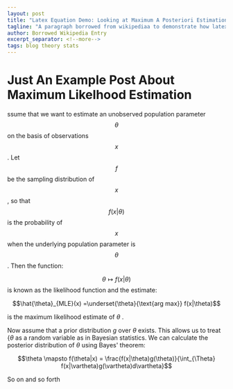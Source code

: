```yaml
---
layout: post
title: "Latex Equation Demo: Looking at Maximum A Posteriori Estimation"
tagline: "A paragraph borrowed from wikipediaa to demonstrate how latex-style equation editing works within this blog"
author: Borrowed Wikipedia Entry
excerpt_separator: <!--more-->
tags: blog theory stats
---
```

# Just An Example Post About Maximum Likelhood Estimation
ssume that we want to estimate an unobserved population parameter $$\theta$$ on the basis of observations $$x$$. Let $$f$$ be the sampling distribution of $$x$$, so that $$f(x|\theta)$$ is the probability of $$x$$ when the underlying population parameter is $$\theta$$. Then the function:
<!--more-->
$$\theta \mapsto f(x|\theta)$$ is known as the likelihood function and the estimate:

$$\hat{\theta}_{MLE}(x) =\underset{\theta}{\text{arg max}} f(x|\theta)$$

is the maximum likelihood estimate of $\theta$ .

Now assume that a prior distribution $g$ over $\theta$ exists. This allows us to treat {$\theta$  as a random variable as in Bayesian statistics. We can calculate the posterior distribution of $\theta$ using Bayes' theorem:

$$\theta \mapsto f(\theta|x) = \frac{f(x|\theta)g(\theta)}{\int_{\Theta} f(x|\vartheta)g(\vartheta)d\vartheta}$$

So on and so forth
